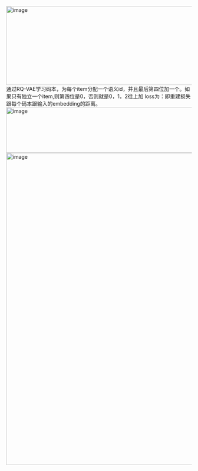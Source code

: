 <img width="1696" height="214" alt="image" src="https://github.com/user-attachments/assets/73d9a9bf-29fa-4bb1-b368-c62305547efa" />
通过RQ-VAE学习码本，为每个item分配一个语义id，并且最后第四位加一个。如果只有独立一个item,则第四位是0，否则就是0，1，2往上加
loss为：即重建损失跟每个码本跟输入的embedding的距离。 <img width="1738" height="124" alt="image" src="https://github.com/user-attachments/assets/00ad3fbf-8b79-4e30-9198-fdf257d74e86" />

<img width="1724" height="846" alt="image" src="https://github.com/user-attachments/assets/1193b29f-b202-40c2-b91e-5a4750bf515a" />
